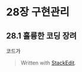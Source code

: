 # 28장 구현관리


## 28.1 훌륭한 코딩 장려

코드가 


> Written with [StackEdit](https://stackedit.io/).
<!--stackedit_data:
eyJoaXN0b3J5IjpbODcxNzA2NjU0XX0=
-->